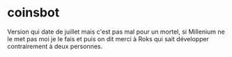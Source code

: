 # coinsbot
Version qui date de juillet mais c'est pas mal pour un mortel, si Millenium ne le met pas moi je le fais et puis on dit merci à Roks qui sait développer contrairement à deux personnes.
